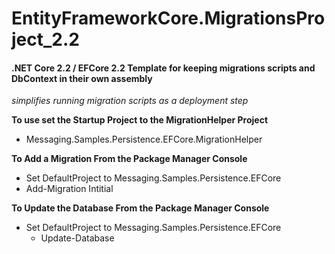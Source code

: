 EntityFrameworkCore.MigrationsProject_2.2
=======

#### .NET Core 2.2 / EFCore 2.2 Template for keeping migrations scripts and DbContext in their own assembly
_simplifies running migration scripts as a deployment step_



**To use set the Startup Project to the MigrationHelper Project**

  * Messaging.Samples.Persistence.EFCore.MigrationHelper

**To Add a Migration From the Package Manager Console**

  * Set DefaultProject to Messaging.Samples.Persistence.EFCore
  * Add-Migration Intitial

**To Update the Database  From the Package Manager Console**

  * Set DefaultProject to Messaging.Samples.Persistence.EFCore
	* Update-Database
